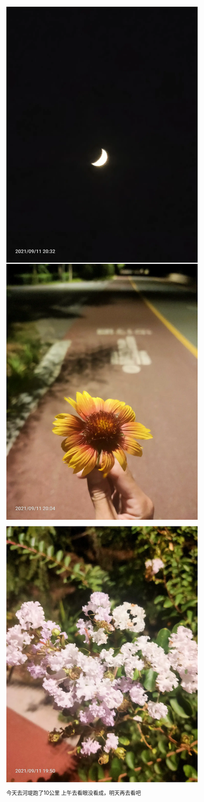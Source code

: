 ![](../img/6904315-13b8be42ef6a9bb7.jpg)
![](../img/6904315-1f14d1d43240609c.jpg)

![](../img/6904315-1f241e86eca9a503.jpg)


今天去河堤跑了10公里
上午去看眼没看成，明天再去看吧
